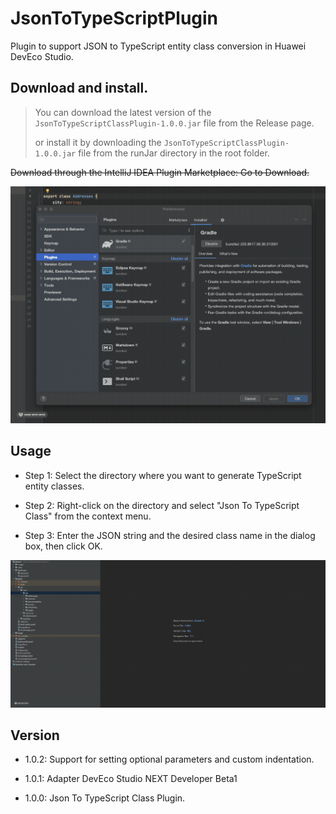 # JsonToTypeScriptPlugin

Plugin to support JSON to TypeScript entity class conversion in Huawei DevEco Studio.

## Download and install.

> You can download the latest version of the `JsonToTypeScriptClassPlugin-1.0.0.jar` file from the Release page.
>
> or install it by downloading the `JsonToTypeScriptClassPlugin-1.0.0.jar` file from the runJar directory in the root folder.

~~Download through the IntelliJ IDEA Plugin Marketplace: Go to Download.~~

![Install Plugin](https://github.com/Chen-Xi-g/JsonToTypeScriptPlugin/blob/main/images/InstallPlugin.gif)

## Usage

* Step 1:
  Select the directory where you want to generate TypeScript entity classes.

* Step 2:
  Right-click on the directory and select "Json To TypeScript Class" from the context menu.

* Step 3:
  Enter the JSON string and the desired class name in the dialog box, then click OK.

![Usage](https://github.com/Chen-Xi-g/JsonToTypeScriptPlugin/blob/main/images/UsageGif.gif)

## Version

* 1.0.2:
  Support for setting optional parameters and custom indentation.

* 1.0.1:
  Adapter DevEco Studio NEXT Developer Beta1

* 1.0.0:
  Json To TypeScript Class Plugin.
